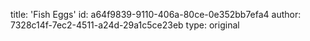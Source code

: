 title: 'Fish Eggs'
id: a64f9839-9110-406a-80ce-0e352bb7efa4
author: 7328c14f-7ec2-4511-a24d-29a1c5ce23eb
type: original
